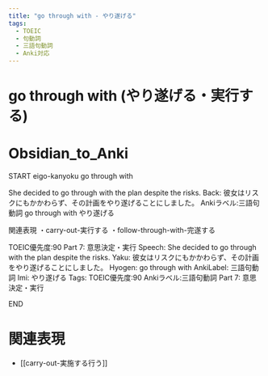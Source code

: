 ```yaml
---
title: "go through with - やり遂げる"
tags:
  - TOEIC
  - 句動詞
  - 三語句動詞
  - Anki対応
---
```


# go through with (やり遂げる・実行する)

# Obsidian_to_Anki
START
eigo-kanyoku
go through with

She decided to go through with the plan despite the risks.
Back: 
彼女はリスクにもかかわらず、その計画をやり遂げることにしました。
Ankiラベル:三語句動詞
go through with
やり遂げる

関連表現
・carry-out-実行する
・follow-through-with-完遂する

TOEIC優先度:90
Part 7: 意思決定・実行
Speech: She decided to go through with the plan despite the risks.
Yaku: 彼女はリスクにもかかわらず、その計画をやり遂げることにしました。
Hyogen: go through with
AnkiLabel: 三語句動詞
Imi: やり遂げる
Tags: TOEIC優先度:90 Ankiラベル:三語句動詞 Part 7: 意思決定・実行
<!--ID: 1755038902179-->
END

# 関連表現
- [[carry-out-実施する行う]]

